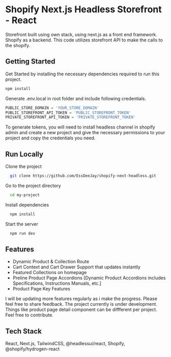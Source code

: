 
# Shopify Next.js Headless Storefront - React

Storefront built using own stack, using next.js as a front end framework. Shopify as a backend. This code utilizes storefront API to make the calls to the shopify.


## Getting Started

Get Started by installing the necessary dependencies required to run this project.

```javascript
npm install 
```
Generate .env.local in root folder and include following credentials.

```javascript
PUBLIC_STORE_DOMAIN = 'YOUR_STORE_DOMAIN'
PUBLIC_STOREFRONT_API_TOKEN = 'PUBLIC_STOREFRONT_TOKEN'
PRIVATE_STOREFRONT_API_TOKEN = 'PRIVATE_STOREFRONT_TOKEN'
```
To generate tokens, you will need to install headless channel in shopify admin and create a new project and give the necessary permissions to your project and copy the credentials you need.




## Run Locally

Clone the project

```bash
  git clone https://github.com/EssDeeJay/shopify-next-headless.git
```

Go to the project directory

```bash
  cd my-project
```

Install dependencies

```bash
  npm install
```

Start the server

```bash
  npm run dev
```


## Features

- Dynamic Product & Collection Route
- Cart Context and Cart Drawer Support that updates instantly
- Featured Collections on homepage
- Preline Product Page Accordions [Dynamic Product Accordions includes Specifications, Instructions Manuals, etc.]
- Product Page Key Features

I will be updating more features regularly as i make the progress. Please feel free to share feedback. The project currently is under development. Things like product page detail component can be diffferent per project. Feel free to contribute.


## Tech Stack

React, Next.js, TailwindCSS, @headlessui/react, Shopify, @shopify/hydrogen-react

